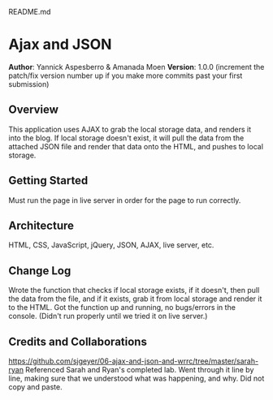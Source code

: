 README.md
# Ajax and JSON

**Author**: Yannick Aspesberro & Amanada Moen
**Version**: 1.0.0 (increment the patch/fix version number up if you make more commits past your first submission)

## Overview
This application uses AJAX to grab the local storage data, and renders it into the blog.  If local storage doesn't exist, it will pull the data from the attached JSON file and render that data onto the HTML, and pushes to local storage.

## Getting Started
Must run the page in live server in order for the page to run correctly.

## Architecture
HTML, CSS, JavaScript, jQuery, JSON, AJAX, live server, etc.

## Change Log
Wrote the function that checks if local storage exists, if it doesn't, then pull the data from the file, and if it exists, grab it from local storage and render it to the HTML.
Got the function up and running, no bugs/errors in the console. (Didn't run properly until we tried it on live server.)


## Credits and Collaborations
https://github.com/sjgeyer/06-ajax-and-json-and-wrrc/tree/master/sarah-ryan Referenced Sarah and Ryan's completed lab.  Went through it line by line, making sure that we understood what was happening, and why.  Did not copy and paste.